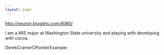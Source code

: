 ```yaml
---
layout: page
---
```




http://neuron.blogdns.com:8080/

I am a MIS major at Washington State university and playing with developing with cocoa. 

DerekCramerCPointerExample

